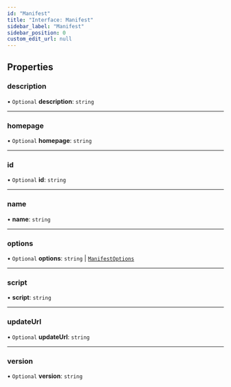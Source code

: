 ```yaml
---
id: "Manifest"
title: "Interface: Manifest"
sidebar_label: "Manifest"
sidebar_position: 0
custom_edit_url: null
---
```


## Properties

### description

• `Optional` **description**: `string`

___

### homepage

• `Optional` **homepage**: `string`

___

### id

• `Optional` **id**: `string`

___

### name

• **name**: `string`

___

### options

• `Optional` **options**: `string` \| [`ManifestOptions`](ManifestOptions.md)

___

### script

• **script**: `string`

___

### updateUrl

• `Optional` **updateUrl**: `string`

___

### version

• `Optional` **version**: `string`
